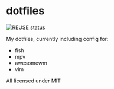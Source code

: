 # dotfiles

[![REUSE status](https://api.reuse.software/badge/github.com/murtoM/dotfiles)](https://api.reuse.software/info/github.com/murtoM/dotfiles)

My dotfiles, currently including config for:

- fish
- mpv
- awesomewm
- vim

All licensed under MIT
